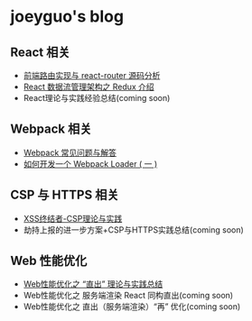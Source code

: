 # joeyguo's blog

## React 相关
* [前端路由实现与 react-router 源码分析](https://github.com/joeyguo/blog/issues/2)
* [React 数据流管理架构之 Redux 介绍](https://github.com/joeyguo/blog/issues/3)
* React理论与实践经验总结\(coming soon)

## Webpack 相关
* [Webpack 常见问题与解答](https://github.com/joeyguo/blog/issues/7)
* [如何开发一个 Webpack Loader ( 一 )](https://github.com/joeyguo/blog/issues/4)

## CSP 与 HTTPS 相关
* [XSS终结者-CSP理论与实践](https://github.com/joeyguo/blog/issues/5)
* 劫持上报的进一步方案+CSP与HTTPS实践总结\(coming soon)

## Web 性能优化
* [Web性能优化之 “直出” 理论与实践总结](https://github.com/joeyguo/blog/issues/8)
* Web性能优化之 服务端渲染 React 同构直出\(coming soon)
* Web性能优化之 直出（服务端渲染）“再” 优化\(coming soon)
